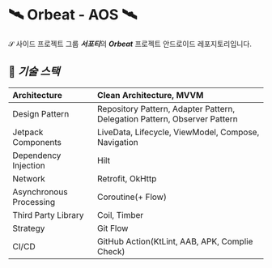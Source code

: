 # 🛰 Orbeat - AOS 🛰
𝒮 사이드 프로젝트 그룹 ***서포티***의 ***Orbeat*** 프로젝트 안드로이드 레포지토리입니다.

## 🚀 *****기술 스택*****
| Architecture | Clean Architecture, MVVM                                                   |
|:---|:---------------------------------------------------------------------------|
| Design Pattern | Repository Pattern, Adapter Pattern,  Delegation Pattern, Observer Pattern |
| Jetpack Components | LiveData, Lifecycle, ViewModel, Compose, Navigation         |
| Dependency Injection | Hilt                                                                       |
| Network | Retrofit, OkHttp                                                           |
| Asynchronous Processing | Coroutine(+ Flow)                                                          |
| Third Party Library | Coil, Timber                                                       |
| Strategy | Git Flow                                                                   |
| CI/CD | GitHub Action(KtLint, AAB, APK, Complie Check)                             |